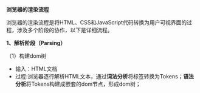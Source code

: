 **浏览器的渲染流程**

浏览器的渲染流程是将HTML、CSS和JavaScript代码转换为用户可视界面的过程，涉及多个阶段的协作，以下是详细流程。

**1、解析阶段（Parsing）**

（1）构建dom树
- 输入：HTML文档
- 过程:浏览器逐行解析HTML文本，通过**词法分析**将标签转换为Tokens；**语法分析**将Tokens构建成嵌套的dom节点，形成dom树；
